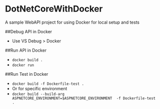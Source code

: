 # DotNetCoreWithDocker
A sample WebAPI project for using Docker for local setup and tests

##Debug API in Docker
- Use VS Debug > Docker

##Run API in Docker
- `docker build .`
- `docker run`

##Run Test in Docker
- `docker build -f Dockerfile-test .`
- Or for specific environment
- `docker build --build-arg ASPNETCORE_ENVIRONMENT=$ASPNETCORE_ENVIRONMENT  -f Dockerfile-test .`
